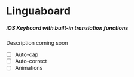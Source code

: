 # Linguaboard
##### iOS Keyboard with built-in translation functions

Description coming soon

- [ ] Auto-cap
- [ ] Auto-correct
- [ ] Animations 
